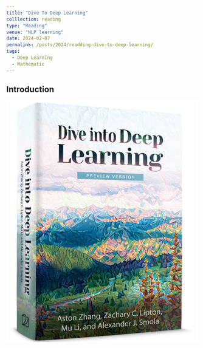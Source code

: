 ```yaml
---
title: "Dive To Deep Learning"
colllection: reading
type: "Reading"
venue: "NLP learning"
date: 2024-02-07
permalink: /posts/2024/readding-dive-to-deep-learning/
tags:
  - Deep Learning
  - Mathematic
--- 
```


<head>
    <style type="text/css">
        figure{text-align: center;}
        math{text-align: center;}
    </style>
</head>

## Introduction

<p align="center">
  <img src="/images/reading/dive-to-depp-learning/front.png">
</p>


